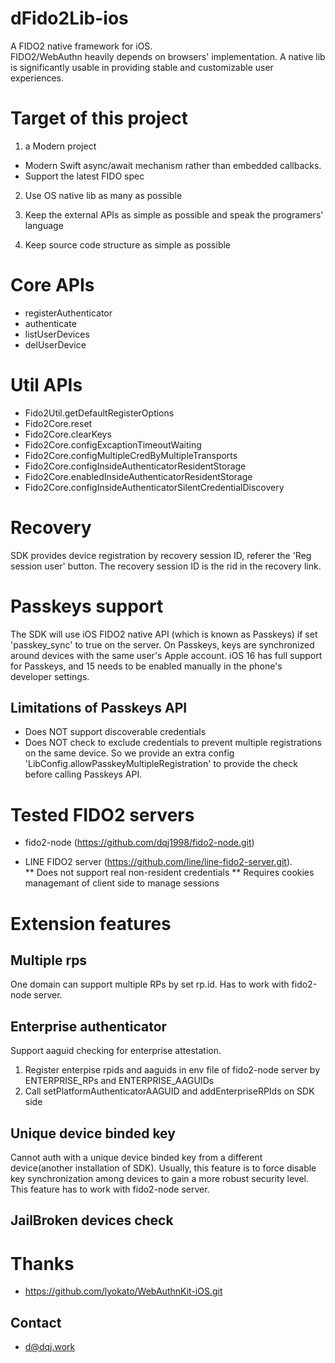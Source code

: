 # dFido2Lib-ios
A FIDO2 native framework for iOS.  
FIDO2/WebAuthn heavily depends on browsers' implementation. A native lib is significantly usable in providing stable and customizable user experiences.

# Target of this project
1. a Modern project 

  * Modern Swift async/await mechanism rather than embedded callbacks. 
  * Support the latest FIDO spec

2. Use OS native lib as many as possible

3. Keep the external APIs as simple as possible and speak the programers' language

4. Keep source code structure as simple as possible

# Core APIs
* registerAuthenticator
* authenticate
* listUserDevices
* delUserDevice

# Util APIs
* Fido2Util.getDefaultRegisterOptions
* Fido2Core.reset
* Fido2Core.clearKeys
* Fido2Core.configExcaptionTimeoutWaiting
* Fido2Core.configMultipleCredByMultipleTransports
* Fido2Core.configInsideAuthenticatorResidentStorage
* Fido2Core.enabledInsideAuthenticatorResidentStorage
* Fido2Core.configInsideAuthenticatorSilentCredentialDiscovery

# Recovery
SDK provides device registration by recovery session ID, referer the 'Reg session user' button.
The recovery session ID is the rid in the recovery link.

# Passkeys support
The SDK will use iOS FIDO2 native API (which is known as Passkeys) if set 'passkey_sync' to true on the server.
On Passkeys, keys are synchronized around devices with the same user's Apple account.
iOS 16 has full support for Passkeys, and 15 needs to be enabled manually in the phone's developer settings. 

## Limitations of Passkeys API
* Does NOT support discoverable credentials
* Does NOT check to exclude credentials to prevent multiple registrations on the same device.
So we provide an extra config 'LibConfig.allowPasskeyMultipleRegistration' to provide the check before calling Passkeys API. 

# Tested FIDO2 servers 
* fido2-node (https://github.com/dqj1998/fido2-node.git) 

* LINE FIDO2 server (https://github.com/line/line-fido2-server.git).  
** Does not support real non-resident credentials
** Requires cookies managemant of client side to manage sessions
 
# Extension features

## Multiple rps
One domain can support multiple RPs by set rp.id. Has to work with fido2-node server.

## Enterprise authenticator
Support aaguid checking for enterprise attestation.
1. Register enterpise rpids and aaguids in env file of fido2-node server by ENTERPRISE_RPs and ENTERPRISE_AAGUIDs
2. Call setPlatformAuthenticatorAAGUID and addEnterpriseRPIds on SDK side

## Unique device binded key
Cannot auth with a unique device binded key from a different device(another installation of SDK).
Usually, this feature is to force disable key synchronization among devices to gain a more robust security level.
This feature has to work with fido2-node server.

## JailBroken devices check

# Thanks
* https://github.com/lyokato/WebAuthnKit-iOS.git

## Contact
* d@dqj.work
